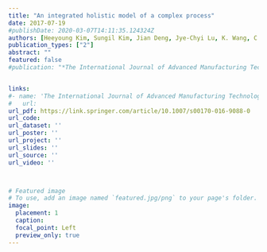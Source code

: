 ```yaml
---
title: "An integrated holistic model of a complex process"
date: 2017-07-19
#publishDate: 2020-03-07T14:11:35.124324Z
authors: [Heeyoung Kim, Sungil Kim, Jian Deng, Jye-Chyi Lu, K. Wang, C. Zhang, Martha A. Grover, and B. Wang (2017), The International Journal of Advanced Manufacturing Technology]
publication_types: ["2"]
abstract: ""
featured: false
#publication: "*The International Journal of Advanced Manufacturing Technology*"


links: 
#- name: 'The International Journal of Advanced Manufacturing Technology'
#   url: 
url_pdf: https://link.springer.com/article/10.1007/s00170-016-9088-0
url_code: 
url_dataset: ''
url_poster: ''
url_project: ''
url_slides: ''
url_source: ''
url_video: ''



# Featured image
# To use, add an image named `featured.jpg/png` to your page's folder. 
image:
  placement: 1
  caption: 
  focal_point: Left
  preview_only: true
---
```



